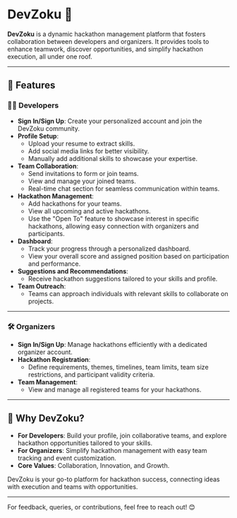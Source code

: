# DevZoku 🌟

**DevZoku** is a dynamic hackathon management platform that fosters collaboration between developers and organizers. It provides tools to enhance teamwork, discover opportunities, and simplify hackathon execution, all under one roof.

---

## 🚀 Features

### 👩‍💻 Developers

- **Sign In/Sign Up**: Create your personalized account and join the DevZoku community.
- **Profile Setup**:
  - Upload your resume to extract skills.
  - Add social media links for better visibility.
  - Manually add additional skills to showcase your expertise.
- **Team Collaboration**:
  - Send invitations to form or join teams.
  - View and manage your joined teams.
  - Real-time chat section for seamless communication within teams.
- **Hackathon Management**:
  - Add hackathons for your teams.
  - View all upcoming and active hackathons.
  - Use the "Open To" feature to showcase interest in specific hackathons, allowing easy connection with organizers and participants.
- **Dashboard**:
  - Track your progress through a personalized dashboard.
  - View your overall score and assigned position based on participation and performance.
- **Suggestions and Recommendations**:
  - Receive hackathon suggestions tailored to your skills and profile.
- **Team Outreach**:
  - Teams can approach individuals with relevant skills to collaborate on projects.

---

### 🛠️ Organizers

- **Sign In/Sign Up**: Manage hackathons efficiently with a dedicated organizer account.
- **Hackathon Registration**:
  - Define requirements, themes, timelines, team limits, team size restrictions, and participant validity criteria.
- **Team Management**:
  - View and manage all registered teams for your hackathons.

---

## 🔮 Why DevZoku?

- **For Developers**: Build your profile, join collaborative teams, and explore hackathon opportunities tailored to your skills.
- **For Organizers**: Simplify hackathon management with easy team tracking and event customization.
- **Core Values**: Collaboration, Innovation, and Growth.

DevZoku is your go-to platform for hackathon success, connecting ideas with execution and teams with opportunities.

---

For feedback, queries, or contributions, feel free to reach out! 😊
